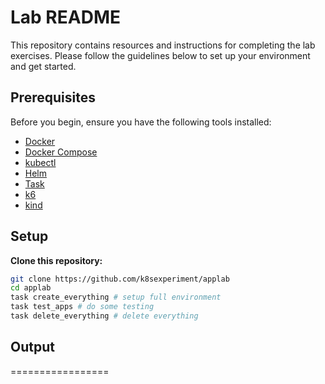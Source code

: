 # Lab README

This repository contains resources and instructions for completing the lab exercises. Please follow the guidelines below to set up your environment and get started.

## Prerequisites

Before you begin, ensure you have the following tools installed:

- [Docker](https://www.docker.com/)
- [Docker Compose](https://docs.docker.com/compose/)
- [kubectl](https://kubernetes.io/docs/tasks/tools/)
- [Helm](https://helm.sh/)
- [Task](https://taskfile.dev/)
- [k6](https://k6.io/)
- [kind](https://kind.sigs.k8s.io/)

## Setup

**Clone this repository:**

   ```bash
   git clone https://github.com/k8sexperiment/applab
   cd applab
   task create_everything # setup full environment
   task test_apps # do some testing
   task delete_everything # delete everything
   ```

## Output
=================

